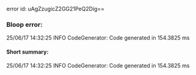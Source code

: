 error id: uAgZzugicZ2GG21PeQ2Dig==
### Bloop error:

25/06/17 14:32:25 INFO CodeGenerator: Code generated in 154.3825 ms
#### Short summary: 

25/06/17 14:32:25 INFO CodeGenerator: Code generated in 154.3825 ms